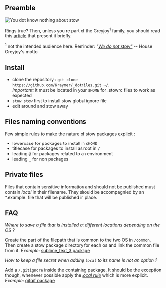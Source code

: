Preamble
--------

![You dot know nothing about stow](https://dl.dropboxusercontent.com/u/1026715/github/_dotfiles/ygritte-meme.jpg)

Rings true?
Then, unless you re part of the Greyjoy<sup>1</sup> family, you should read this [article](http://brandon.invergo.net/news/2012-05-26-using-gnu-stow-to-manage-your-dotfiles.html) that present it briefly.

<sup>1</sup> not the intended audience here. Reminder: *"[We do not stow"](https://scifi.stackexchange.com/questions/4222/what-does-house-greyjoys-motto-we-do-not-sow-mean)* -- House Greyjoy's motto

Install
-------

- clone the repository : `git clone https://github.com/Kraymer/_dotfiles.git ~/`.  
  *Important:* it must be located in your `$HOME` for .stowrc files to work as
  expected
- `stow stow` first to install stow global ignore file
- edit around and stow away

Files naming conventions
------------------------

Few simple rules to make the nature of stow packages explicit :

- lowercase for packages to install in `$HOME`
- titlecase for packages to install as root in `/`
- leading `@` for packages related to an environment
- leading `_` for non packages

Private files
-------------

Files that contain sensitive information and should not be published must
contain *local* in their filename. They should be accompagnied by an 
*.example. file that will be published in place.

FAQ
---

*Where to save a file that is installed at different locations depending on the OS ?*

Create the part of the filepath that is common to the two OS in `/common`. Then create a stow package directory for each os and link the common file from it.
*Example:* [sublime_text_3 package](https://github.com/Kraymer/_dotfiles/tree/master/sublime_text_3-linux/.config/sublime-text-3)

*How to keep a file secret when adding `local` to its name is not an option ?*

Add a `/.gitignore` inside the containing package. It should be the exception though, whenever possible apply the *[local rule](https://github.com/Kraymer/_dotfiles#_dotfiles)* which is more explicit.
*Example:* [qifqif package](https://github.com/Kraymer/_dotfiles/tree/master/qifqif)
